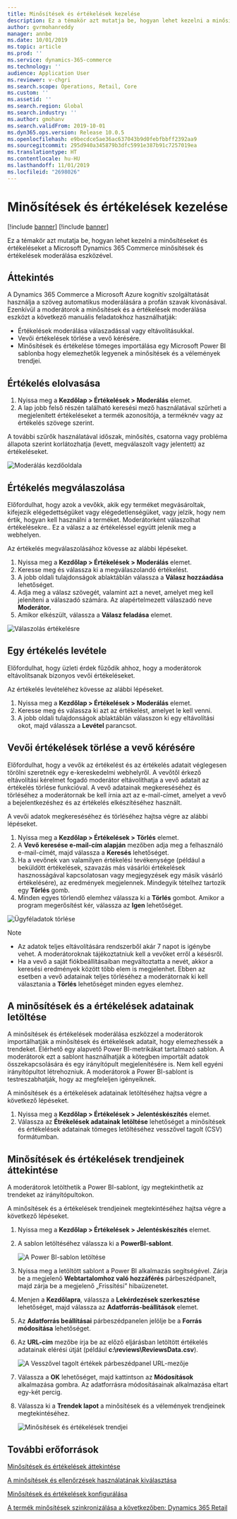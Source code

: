 ```yaml
---
title: Minősítések és értékelések kezelése
description: Ez a témakör azt mutatja be, hogyan lehet kezelni a minősítéseket és értékeléseket a Microsoft Dynamics 365 Commerce minősítések és értékelések moderálása eszközével.
author: gvrmohanreddy
manager: annbe
ms.date: 10/01/2019
ms.topic: article
ms.prod: ''
ms.service: dynamics-365-commerce
ms.technology: ''
audience: Application User
ms.reviewer: v-chgri
ms.search.scope: Operations, Retail, Core
ms.custom: ''
ms.assetid: ''
ms.search.region: Global
ms.search.industry: ''
ms.author: gmohanv
ms.search.validFrom: 2019-10-01
ms.dyn365.ops.version: Release 10.0.5
ms.openlocfilehash: e9becdce5ae36ac637043b9d0febfbbff2392aa9
ms.sourcegitcommit: 295d940a345879b3dfc5991e387b91c7257019ea
ms.translationtype: HT
ms.contentlocale: hu-HU
ms.lasthandoff: 11/01/2019
ms.locfileid: "2698026"
---
```

# <a name="manage-ratings-and-reviews"></a>Minősítések és értékelések kezelése

[!include [banner](includes/preview-banner.md)]
[!include [banner](includes/banner.md)]

Ez a témakör azt mutatja be, hogyan lehet kezelni a minősítéseket és értékeléseket a Microsoft Dynamics 365 Commerce minősítések és értékelések moderálása eszközével.

## <a name="overview"></a>Áttekintés

A Dynamics 365 Commerce a Microsoft Azure kognitív szolgáltatását használja a szöveg automatikus moderálására a profán szavak kivonásával. Ezenkívül a moderátorok a minősítések és a értékelések moderálása eszközt a következő manuális feladatokhoz használhatják:

- Értékelések moderálása válaszadással vagy eltávolításukkal.
- Vevői értékelések törlése a vevő kérésére.
- Minősítések és értékelése tömeges importálása egy Microsoft Power BI sablonba hogy elemezhetők legyenek a minősítések és a vélemények trendjei.

## <a name="read-a-review"></a>Értékelés elolvasása 

1. Nyissa meg a **Kezdőlap \> Értékelések \> Moderálás** elemet.
1. A lap jobb felső részén található keresési mező használatával szűrheti a megjelenített értékeléseket a termék azonosítója, a terméknév vagy az értékelés szövege szerint.

A további szűrők használatával időszak, minősítés, csatorna vagy probléma állapota szerint korlátozhatja (levett, megválaszolt vagy jelentett) az értékeléseket.

![Moderálás kezdőoldala](media/rnr-moderation-home.png) 

## <a name="respond-to-a-review"></a>Értékelés megválaszolása 

Előfordulhat, hogy azok a vevőkk, akik egy terméket megvásároltak, kifejezik elégedettségüket vagy elégedetlenségüket, vagy jelzik, hogy nem értik, hogyan kell használni a terméket. Moderátorként válaszolhat értékelésekre.. Ez a válasz a az értékeléssel együtt jelenik meg a webhelyen. 

Az értékelés megválaszolásához kövesse az alábbi lépéseket.

1. Nyissa meg a **Kezdőlap \> Értékelések \> Moderálás** elemet.
1. Keresse meg és válassza ki a megválaszolandó értékelést.
1. A jobb oldali tulajdonságok ablaktáblán válassza a **Válasz hozzáadása** lehetőséget.
1. Adja meg a válasz szövegét, valamint azt a nevet, amelyet meg kell jeleníteni a válaszadó számára. Az alapértelmezett válaszadó neve **Moderátor.**
1. Amikor elkészült, válassza a **Válasz feladása** elemet.

![Válaszolás értékelésre](media/rnr-moderation-response.png) 

## <a name="take-down-a-review"></a>Egy értékelés levétele 

Előfordulhat, hogy üzleti érdek fűződik ahhoz, hogy a moderátorok eltávolítsanak bizonyos vevői értékeléseket. 

Az értékelés levételéhez kövesse az alábbi lépéseket.

1. Nyissa meg a **Kezdőlap \> Értékelések \> Moderálás** elemet.
1. Keresse meg és válassza ki azt az értékelést, amelyet le kell venni.
1. A jobb oldali tulajdonságok ablaktáblán válasszon ki egy eltávolítási okot, majd válassza a **Levétel** parancsot.
    
## <a name="delete-a-customers-reviews-at-the-customers-request"></a>Vevői értékelések törlése a vevő kérésére 

Előfordulhat, hogy a vevők az értékelést és az értékelés adatait véglegesen törölni szeretnék egy e-kereskedelmi webhelyről. A vevőtől érkező eltávolítási kérelmet fogadó moderátor eltávolíthatja a vevő adatait az értékelés törlése funkcióval. A vevő adatainak megkereséséhez és törléséhez a moderátornak be kell írnia azt az e-mail-címet, amelyet a vevő a bejelentkezéshez és az értékelés elkészítéséhez használt. 

A vevői adatok megkereséséhez és törléséhez hajtsa végre az alábbi lépéseket.

1. Nyissa meg a **Kezdőlap \> Értékelések \> Törlés** elemet.
1. A **Vevő keresése e-mail-cím alapján** mezőben adja meg a felhasználó e-mail-címét, majd válassza a **Keresés** lehetőséget.
1. Ha a vevőnek van valamilyen értékelési tevékenysége (például a beküldött értékelések, szavazás más vásárlói értékelések hasznosságával kapcsolatosan vagy megjegyzések egy másik vásárló értékelésére), az eredmények megjelennek. Mindegyik tételhez tartozik egy **Törlés** gomb.
1. Minden egyes törlendő elemhez válassza ki a **Törlés** gombot. Amikor a program megerősítést kér, válassza az **Igen** lehetőséget. 
    
![Ügyféladatok törlése](media/rnr-moderation-delete-reviews.png) 

> [!NOTE]
> - Az adatok teljes eltávolítására rendszerből akár 7 napot is igénybe vehet. A moderátoroknak tájékoztatniuk kell a vevőket erről a késésről.
> - Ha a vevő a saját fiókbeállításaiban megváltoztatta a nevét, akkor a keresési eredmények között több elem is megjelenhet. Ebben az esetben a vevő adatainak teljes törléséhez a moderátornak ki kell választania a **Törlés** lehetőséget minden egyes elemhez. 

## <a name="download-ratings-and-reviews-data"></a>A minősítések és a értékelések adatainak letöltése

A minősítések és értékelések moderálása eszközzel a moderátorok importálhatják a minősítések és értékelések adatait, hogy elemezhessék a trendeket. Elérhető egy alapvető Power BI-metrikákat tartalmazó sablon. A moderátorok ezt a sablont használhatják a kötegben importált adatok összekapcsolására és egy irányítópult megjelenítésére is. Nem kell egyéni irányítópultot létrehozniuk. A moderátorok a Power BI-sablont is testreszabhatják, hogy az megfeleljen igényeiknek. 

A minősítések és a értékelések adatainak letöltéséhez hajtsa végre a következő lépéseket.

1. Nyissa meg a **Kezdőlap \> Értékelések \> Jelentéskészítés** elemet.
1. Válassza az **Étrékelések adatainak letöltése** lehetőséget a minősítések és értékelések adatainak tömeges letöltéséhez vesszővel tagolt (CSV) formátumban.

## <a name="view-ratings-and-reviews-trends"></a>Minősítések és értékelések trendjeinek áttekintése

A moderátorok letölthetik a Power BI-sablont, így megtekinthetik az trendeket az irányítópultokon.

A minősítések és a értékelések trendjeinek megtekintéséhez hajtsa végre a következő lépéseket.

1. Nyissa meg a **Kezdőlap \> Értékelések \> Jelentéskészítés** elemet.
1. A sablon letöltéséhez válassza ki a **PowerBI-sablont**.

    ![A Power BI-sablon letöltése](media/rnr-moderation-reports.png) 

1. Nyissa meg a letöltött sablont a Power BI alkalmazás segítségével. Zárja be a megjelenő **Webtartalomhoz való hozzáférés** párbeszédpanelt, majd zárja be a megjelenő „Frissítési” hibaüzenetet.
1. Menjen a **Kezdőlapra**, válassza a **Lekérdezések szerkesztése** lehetőséget, majd válassza az **Adatforrás-beállítások** elemet.
1. Az **Adatforrás beállításai** párbeszédpanelen jelölje be a **Forrás módosítása** lehetőséget.
1. Az **URL-cím** mezőbe írja be az előző eljárásban letöltött értékelés adatainak elérési útját (például **c:\\reviews\\ReviewsData.csv**).

    ![A Vesszővel tagolt értékek párbeszédpanel URL-mezője](media/rnr-powerbi-datasource-settings.png) 

1. Válassza a **OK** lehetőséget, majd kattintson az **Módosítások** alkalmazása gombra. Az adatforrásra módosításainak alkalmazása eltart egy-két percig.
1. Válassza ki a **Trendek lapot** a minősítések és a vélemények trendjeinek megtekintéséhez.

    ![Minősítések és értékelések trendjei](media/rnr-powerbi-dashboard-template.png) 
    
## <a name="additional-resources"></a>További erőforrások

[Minősítések és értékelések áttekintése](ratings-reviews-overview.md)

[A minősítések és ellenőrzések használatának kiválasztása](opt-in-ratings-reviews.md)

[Minősítések és értékelések konfigurálása](configure-ratings-reviews.md)

[A termék minősítések szinkronizálása a következőben: Dynamics 365 Retail](sync-product-ratings.md)
